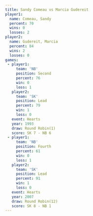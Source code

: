 ```yaml
---
title: Sandy Comeau vs Marcia Gudereit
player1:                
  name: Comeau, Sandy   
  percent: 70           
  wins: 0               
  losses: 2             
player2:                
  name: Gudereit, Marcia
  percent: 84           
  wins: 2               
  losses: 0             
games:
 - player1:          
     team: 'NB'      
     position: Second
     percent: 76     
     win: 0          
     loss: 1         
   player2:        
     team: 'SK'    
     position: Lead
     percent: 79   
     win: 1        
     loss: 0       
   event: Hearts       
   year: 1993          
   draw: Round Robin(1)
   score: SK 7 - NB 6  
 - player1:          
     team: 'NB'      
     position: Fourth
     percent: 61     
     win: 0          
     loss: 1         
   player2:        
     team: 'SK'    
     position: Lead
     percent: 91   
     win: 1        
     loss: 0       
   event: Hearts        
   year: 2007           
   draw: Round Robin(12)
   score: SK 8 - NB 1   
---
```

